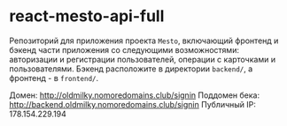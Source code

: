 # react-mesto-api-full
Репозиторий для приложения проекта `Mesto`, включающий фронтенд и бэкенд части приложения со следующими возможностями: авторизации и регистрации пользователей, операции с карточками и пользователями. Бэкенд расположите в директории `backend/`, а фронтенд - в `frontend/`. 
  
Домен: http://oldmilky.nomoredomains.club/signin
Поддомен бека: http://backend.oldmilky.nomoredomains.club/signin
Публичный IP: 178.154.229.194
